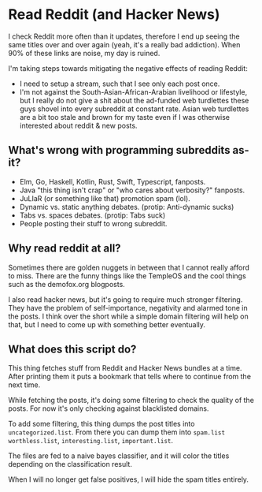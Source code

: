 # Read Reddit (and Hacker News)

I check Reddit more often than it updates, therefore I end
up seeing the same titles over and over again (yeah, it's
a really bad addiction). When 90% of these links are noise,
my day is ruined.

I'm taking steps towards mitigating the negative
effects of reading Reddit:

 * I need to setup a stream, such that I see only each post
   once.
 * I'm not against the South-Asian-African-Arabian
   livelihood or lifestyle, but I really do not give a shit
   about the ad-funded web turdlettes these guys shovel into
   every subreddit at constant rate. Asian web turdlettes are
   a bit too stale and brown for my taste even if I was
   otherwise interested about reddit & new posts. 

## What's wrong with programming subreddits as-it?

 * Elm, Go, Haskell, Kotlin, Rust, Swift, Typescript, fanposts.
 * Java "this thing isn't crap" or "who cares about verbosity?" fanposts.
 * JuLIaR (or something like that) promotion spam (lol).
 * Dynamic vs. static anything debates. (protip: Anti-dynamic sucks)
 * Tabs vs. spaces debates. (protip: Tabs suck)
 * People posting their stuff to wrong subreddit.

## Why read reddit at all?

Sometimes there are golden nuggets in between that I cannot
really afford to miss. There are the funny things like the
TempleOS and the cool things such as the demofox.org
blogposts. 

I also read hacker news, but it's going to require much
stronger filtering. They have the problem of self-importance,
negativity and alarmed tone in the posts. I think over the
short while a simple domain filtering will help on that, but
I need to come up with something better eventually.

## What does this script do?

This thing fetches stuff from Reddit and Hacker News
bundles at a time. After printing them it puts a bookmark
that tells where to continue from the next time.

While fetching the posts, it's doing some filtering to check
the quality of the posts. For now it's only checking against
blacklisted domains.

To add some filtering, this thing dumps the post titles into
`uncategorized.list`. From there you can dump them into `spam.list`
`worthless.list`, `interesting.list`, `important.list`.

The files are fed to a naive bayes classifier, and it will color
the titles depending on the classification result.

When I will no longer get false positives, I will hide the spam titles
entirely.

